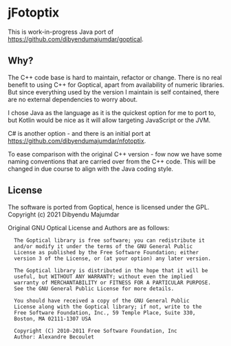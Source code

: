 # jFotoptix

This is work-in-progress Java port of https://github.com/dibyendumajumdar/goptical.

## Why?

The C++ code base is hard to maintain, refactor or change.
There is no real benefit to using C++ for Goptical, apart from availability of numeric libraries. 
But since everything used by the version I maintain is self contained, there are no external dependencies
to worry about.

I chose Java as the language as it is the quickest option for me to 
port to, but Kotlin would be nice as it will allow targeting JavaScript or the JVM.

C# is another option - and there is an initial port at https://github.com/dibyendumajumdar/nfotoptix.

To ease comparison with the original C++ version - fow now we have some naming conventions that are carried over from the C++ code. This will be changed
in due course to align with the Java coding style.

## License

The software is ported from Goptical, hence is licensed under the GPL.
Copyright (c) 2021 Dibyendu Majumdar

Original GNU Optical License and Authors are as follows:

      The Goptical library is free software; you can redistribute it
      and/or modify it under the terms of the GNU General Public
      License as published by the Free Software Foundation; either
      version 3 of the License, or (at your option) any later version.

      The Goptical library is distributed in the hope that it will be
      useful, but WITHOUT ANY WARRANTY; without even the implied
      warranty of MERCHANTABILITY or FITNESS FOR A PARTICULAR PURPOSE.
      See the GNU General Public License for more details.

      You should have received a copy of the GNU General Public
      License along with the Goptical library; if not, write to the
      Free Software Foundation, Inc., 59 Temple Place, Suite 330,
      Boston, MA 02111-1307 USA

      Copyright (C) 2010-2011 Free Software Foundation, Inc
      Author: Alexandre Becoulet

